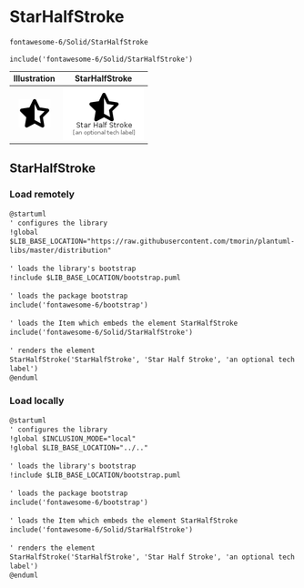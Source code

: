 # StarHalfStroke


```text
fontawesome-6/Solid/StarHalfStroke
```

```text
include('fontawesome-6/Solid/StarHalfStroke')
```



| Illustration | StarHalfStroke |
| :---: | :---: |
| ![illustration for Illustration](../../fontawesome-6/Solid/StarHalfStroke.png) | ![illustration for StarHalfStroke](../../fontawesome-6/Solid/StarHalfStroke.Local.png) |




## StarHalfStroke

### Load remotely
```plantuml
@startuml
' configures the library
!global $LIB_BASE_LOCATION="https://raw.githubusercontent.com/tmorin/plantuml-libs/master/distribution"

' loads the library's bootstrap
!include $LIB_BASE_LOCATION/bootstrap.puml

' loads the package bootstrap
include('fontawesome-6/bootstrap')

' loads the Item which embeds the element StarHalfStroke
include('fontawesome-6/Solid/StarHalfStroke')

' renders the element
StarHalfStroke('StarHalfStroke', 'Star Half Stroke', 'an optional tech label')
@enduml
```

### Load locally
```plantuml
@startuml
' configures the library
!global $INCLUSION_MODE="local"
!global $LIB_BASE_LOCATION="../.."

' loads the library's bootstrap
!include $LIB_BASE_LOCATION/bootstrap.puml

' loads the package bootstrap
include('fontawesome-6/bootstrap')

' loads the Item which embeds the element StarHalfStroke
include('fontawesome-6/Solid/StarHalfStroke')

' renders the element
StarHalfStroke('StarHalfStroke', 'Star Half Stroke', 'an optional tech label')
@enduml
```

